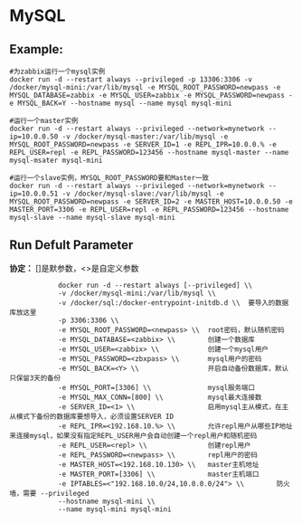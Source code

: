 MySQL
===

## Example:

    #为zabbix运行一个mysql实例
    docker run -d --restart always --privileged -p 13306:3306 -v /docker/mysql-mini:/var/lib/mysql -e MYSQL_ROOT_PASSWORD=newpass -e MYSQL_DATABASE=zabbix -e MYSQL_USER=zabbix -e MYSQL_PASSWORD=newpass -e MYSQL_BACK=Y --hostname mysql --name mysql mysql-mini

    #运行一个master实例
    docker run -d --restart always --privileged --network=mynetwork --ip=10.0.0.50 -v /docker/mysql-master:/var/lib/mysql -e MYSQL_ROOT_PASSWORD=newpass -e SERVER_ID=1 -e REPL_IPR=10.0.0.% -e REPL_USER=repl -e REPL_PASSWORD=123456 --hostname mysql-master --name mysql-msater mysql-mini

    #运行一个slave实例，MYSQL_ROOT_PASSWORD要和Master一致
    docker run -d --restart always --privileged --network=mynetwork --ip=10.0.0.51 -v /docker/mysql-slave:/var/lib/mysql -e MYSQL_ROOT_PASSWORD=newpass -e SERVER_ID=2 -e MASTER_HOST=10.0.0.50 -e MASTER_PORT=3306 -e REPL_USER=repl -e REPL_PASSWORD=123456 --hostname mysql-slave --name mysql-slave mysql-mini


## Run Defult Parameter
**协定：** []是默参数，<>是自定义参数

				docker run -d --restart always [--privileged] \\
				-v /docker/mysql-mini:/var/lib/mysql \\
				-v /docker/sql:/docker-entrypoint-initdb.d \\  要导入的数据库放这里
				-p 3306:3306 \\
				-e MYSQL_ROOT_PASSWORD=<newpass> \\  root密码，默认随机密码
				-e MYSQL_DATABASE=<zabbix> \\        创建一个数据库
				-e MYSQL_USER=<zabbix> \\            创建一个mysql用户
				-e MYSQL_PASSWORD=<zbxpass> \\       mysql用户的密码
				-e MYSQL_BACK=<Y> \\                 开启自动备份数据库，默认只保留3天的备份
				-e MYSQL_PORT=[3306] \\              mysql服务端口
				-e MYSQL_MAX_CONN=[800] \\           mysql最大连接数
				-e SERVER_ID=<1> \\                  启用mysql主从模式，在主从模式下备份的数据库要想导入，必须设置SERVER ID
				-e REPL_IPR=<192.168.10.%> \\        允许repl用户从哪些IP地址来连接mysql，如果没有指定REPL_USER用户会自动创建一个repl用户和随机密码
				-e REPL_USER=<repl> \\               创建repl用户
				-e REPL_PASSWORD=<newpass> \\        repl用户的密码
				-e MASTER_HOST=<192.168.10.130> \\   master主机地址
				-e MASTER_PORT=[3306] \\             master主机端口
				-e IPTABLES=<"192.168.10.0/24,10.0.0.0/24"> \\        防火墙，需要 --privileged
				--hostname mysql-mini \\
				--name mysql-mini mysql-mini
